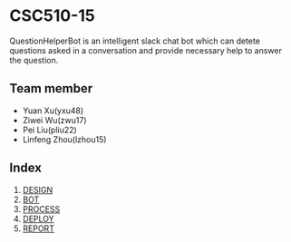 # CSC510-15

QuestionHelperBot is an intelligent slack chat bot which can detete questions asked in a conversation and provide necessary help to answer the question.


## Team member
* Yuan Xu(yxu48)
* Ziwei Wu(zwu17)
* Pei Liu(pliu22)
* Linfeng Zhou(lzhou15)


## Index
1. [DESIGN](https://github.ncsu.edu/csc510-fall2019/CSC510-15/blob/master/design/DESIGN.md)
2. [BOT](https://github.ncsu.edu/csc510-fall2019/CSC510-15/blob/master/bot/BOT.md)
3. [PROCESS](https://github.ncsu.edu/csc510-fall2019/CSC510-15/blob/master/process/PROCESS.md)
4. [DEPLOY](https://github.ncsu.edu/csc510-fall2019/CSC510-15/blob/master/deploy/DEPLOY.md)
5. [REPORT](https://github.ncsu.edu/csc510-fall2019/CSC510-15/blob/master/report/REPORT.md)

